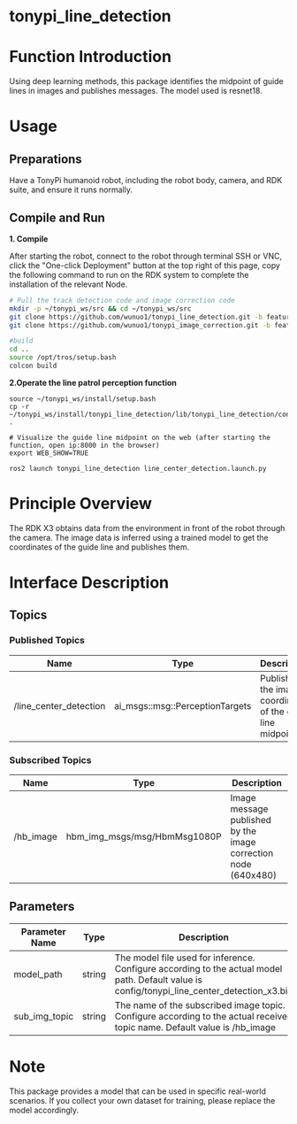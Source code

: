 # tonypi_line_detection
# Function Introduction

Using deep learning methods, this package identifies the midpoint of guide lines in images and publishes messages. The model used is resnet18.

# Usage

## Preparations

Have a TonyPi humanoid robot, including the robot body, camera, and RDK suite, and ensure it runs normally.

## Compile and Run

**1. Compile**

After starting the robot, connect to the robot through terminal SSH or VNC, click the "One-click Deployment" button at the top right of this page, copy the following command to run on the RDK system to complete the installation of the relevant Node.

```bash
# Pull the track detection code and image correction code
mkdir -p ~/tonypi_ws/src && cd ~/tonypi_ws/src
git clone https://github.com/wunuo1/tonypi_line_detection.git -b feature-x3
git clone https://github.com/wunuo1/tonypi_image_correction.git -b feature-x3

#build
cd ..
source /opt/tros/setup.bash
colcon build
```

**2.Operate the line patrol perception function**

```shell
source ~/tonypi_ws/install/setup.bash
cp -r ~/tonypi_ws/install/tonypi_line_detection/lib/tonypi_line_detection/config/ .

# Visualize the guide line midpoint on the web (after starting the function, open ip:8000 in the browser)
export WEB_SHOW=TRUE

ros2 launch tonypi_line_detection line_center_detection.launch.py
```


# Principle Overview
The RDK X3 obtains data from the environment in front of the robot through the camera. The image data is inferred using a trained model to get the coordinates of the guide line and publishes them.

# Interface Description

## Topics

### Published Topics

|Name  | Type                                  |  Description           |
|------| --------------------------------------| --------------------------------|
|/line_center_detection |ai_msgs::msg::PerceptionTargets | Publishes the image coordinates of the guide line midpoint|

### Subscribed Topics

|Name  | Type                                  |  Description           |
|------| --------------------------------------| --------------------------------|
|/hb_image |hbm_img_msgs/msg/HbmMsg1080P| Image message published by the image correction node (640x480)|


## Parameters
| Parameter Name             | Type       | Description  |
| --------------------- | ----------- | ----------------------------------------------------- |
| model_path	|string	|The model file used for inference. Configure according to the actual model path. Default value is config/tonypi_line_center_detection_x3.bin |
| sub_img_topic	|string	|The name of the subscribed image topic. Configure according to the actual received topic name. Default value is /hb_image |

# Note
This package provides a model that can be used in specific real-world scenarios. If you collect your own dataset for training, please replace the model accordingly.